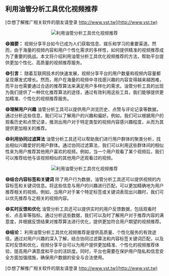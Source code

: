 ## **利用油管分析工具优化视频推荐**

[😍想了解推广相关软件的朋友请登录 http://www.vst.tw](http://www.vst.tw)

 <center><img src="https://vst.tw/MP4/tuiguang/png/8.png" alt="利用油管分析工具优化视频推荐"></center>

**😄摘要：**
视频分享平台如今已成为人们获取信息、娱乐和学习的重要渠道。然而，由于海量的视频内容和用户个性化需求的多样性，如何提供精准的视频推荐成为了重要的挑战。本文将介绍利用油管分析工具优化视频推荐的方法，帮助平台提供更加个性化、高质量的视频推荐服务。

**😄引言：**
随着互联网技术的快速发展，视频分享平台的用户数量和视频内容量都呈现爆发式增长。然而，用户在海量的视频中寻找感兴趣的内容变得越来越困难，而平台也需要通过合适的推荐算法来满足用户多样化的需求。油管分析工具的出现为我们提供了一种优化推荐算法的途径，通过有效利用这些工具，我们能够提供更加精准、个性化的视频推荐服务。

**😄理解用户兴趣**
油管分析工具可以提供用户浏览历史、点赞与评论记录等数据，通过分析这些信息，我们可以了解用户的兴趣和偏好。例如，我们可以根据用户的观看历史和点赞记录，推测出用户对于特定类型的视频内容感兴趣程度，从而为其提供更加相关的推荐。

**😄利用协同过滤算法**
油管分析工具还可以帮助我们进行用户群体的聚类分析，找出相似兴趣爱好的用户群体。通过协同过滤算法，我们可以利用这些群体间的相似性来为用户推荐其他用户喜欢的视频。例如，当一个用户观看了某个视频后，我们可以推荐给他与该视频相似的其他用户还观看过的视频。

 <center><img src="https://vst.tw/MP4/tuiguang/png/3.png" alt="利用油管分析工具优化视频推荐"></center>

**😄结合内容标签和关键词**
除了用户行为数据，油管分析工具还可以提供视频的内容标签和关键词信息。将这些信息与用户的兴趣进行匹配，可以更加精确地为用户推荐相关的视频。例如，当用户对于某个特定标签或关键词表现出兴趣时，我们可以优先推荐与之相关的视频内容。

**😄实时反馈和优化**
油管分析工具还可以提供实时的用户反馈数据，包括观看时长、点击率等指标。通过分析这些数据，我们可以及时了解用户对于推荐内容的满意度，并根据反馈结果对推荐算法进行优化，提供更加符合用户期望的视频推荐。

**😄结论：**
利用油管分析工具优化视频推荐是提供高质量、个性化服务的有效途径。通过对用户兴趣的深入了解，结合协同过滤算法和内容标签关键词匹配，以及实时反馈和优化，视频分享平台可以为用户提供更加精准、个性化的视频推荐体验，提高用户满意度和平台的活跃度。同时，平台也需要在保护用户隐私和信息安全方面加强措施，确保用户数据的安全与合法使用。

[😍想了解推广相关软件的朋友请登录 http://www.vst.tw](http://www.vst.tw)



